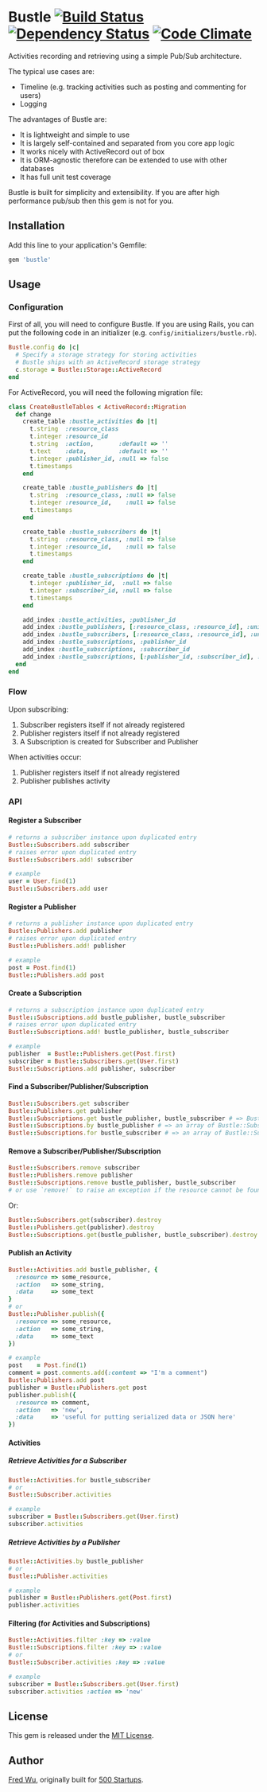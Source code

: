 # Bustle [![Build Status](https://secure.travis-ci.org/fredwu/bustle.png?branch=master)](http://travis-ci.org/fredwu/bustle) [![Dependency Status](https://gemnasium.com/fredwu/bustle.png)](https://gemnasium.com/fredwu/bustle) [![Code Climate](https://codeclimate.com/badge.png)](https://codeclimate.com/github/fredwu/bustle)

Activities recording and retrieving using a simple Pub/Sub architecture.

The typical use cases are:

- Timeline (e.g. tracking activities such as posting and commenting for users)
- Logging

The advantages of Bustle are:

- It is lightweight and simple to use
- It is largely self-contained and separated from you core app logic
- It works nicely with ActiveRecord out of box
- It is ORM-agnostic therefore can be extended to use with other databases
- It has full unit test coverage

Bustle is built for simplicity and extensibility. If you are after high performance pub/sub then this gem is not for you.

## Installation

Add this line to your application's Gemfile:

```ruby
gem 'bustle'
```

## Usage

### Configuration

First of all, you will need to configure Bustle. If you are using Rails, you can put the following code in an initializer (e.g. `config/initializers/bustle.rb`).

```ruby
Bustle.config do |c|
  # Specify a storage strategy for storing activities
  # Bustle ships with an ActiveRecord storage strategy
  c.storage = Bustle::Storage::ActiveRecord
end
```

For ActiveRecord, you will need the following migration file:

```ruby
class CreateBustleTables < ActiveRecord::Migration
  def change
    create_table :bustle_activities do |t|
      t.string  :resource_class
      t.integer :resource_id
      t.string  :action,       :default => ''
      t.text    :data,         :default => ''
      t.integer :publisher_id, :null => false
      t.timestamps
    end

    create_table :bustle_publishers do |t|
      t.string  :resource_class, :null => false
      t.integer :resource_id,    :null => false
      t.timestamps
    end

    create_table :bustle_subscribers do |t|
      t.string  :resource_class, :null => false
      t.integer :resource_id,    :null => false
      t.timestamps
    end

    create_table :bustle_subscriptions do |t|
      t.integer :publisher_id,  :null => false
      t.integer :subscriber_id, :null => false
      t.timestamps
    end

    add_index :bustle_activities, :publisher_id
    add_index :bustle_publishers, [:resource_class, :resource_id], :unique => true
    add_index :bustle_subscribers, [:resource_class, :resource_id], :unique => true
    add_index :bustle_subscriptions, :publisher_id
    add_index :bustle_subscriptions, :subscriber_id
    add_index :bustle_subscriptions, [:publisher_id, :subscriber_id], :unique => true
  end
end
```

### Flow

Upon subscribing:

1. Subscriber registers itself if not already registered
2. Publisher registers itself if not already registered
3. A Subscription is created for Subscriber and Publisher

When activities occur:

1. Publisher registers itself if not already registered
2. Publisher publishes activity

### API

#### Register a Subscriber

```ruby
# returns a subscriber instance upon duplicated entry
Bustle::Subscribers.add subscriber
# raises error upon duplicated entry
Bustle::Subscribers.add! subscriber

# example
user = User.find(1)
Bustle::Subscribers.add user
```

#### Register a Publisher

```ruby
# returns a publisher instance upon duplicated entry
Bustle::Publishers.add publisher
# raises error upon duplicated entry
Bustle::Publishers.add! publisher

# example
post = Post.find(1)
Bustle::Publishers.add post
```

#### Create a Subscription

```ruby
# returns a subscription instance upon duplicated entry
Bustle::Subscriptions.add bustle_publisher, bustle_subscriber
# raises error upon duplicated entry
Bustle::Subscriptions.add! bustle_publisher, bustle_subscriber

# example
publisher  = Bustle::Publishers.get(Post.first)
subscriber = Bustle::Subscribers.get(User.first)
Bustle::Subscriptions.add publisher, subscriber
```

#### Find a Subscriber/Publisher/Subscription

```ruby
Bustle::Subscribers.get subscriber
Bustle::Publishers.get publisher
Bustle::Subscriptions.get bustle_publisher, bustle_subscriber # => Bustle::Subscription
Bustle::Subscriptions.by bustle_publisher # => an array of Bustle::Subscription by the publisher
Bustle::Subscriptions.for bustle_subscriber # => an array of Bustle::Subscription for the subscriber
```

#### Remove a Subscriber/Publisher/Subscription

```ruby
Bustle::Subscribers.remove subscriber
Bustle::Publishers.remove publisher
Bustle::Subscriptions.remove bustle_publisher, bustle_subscriber
# or use `remove!` to raise an exception if the resource cannot be found
```

Or:

```ruby
Bustle::Subscribers.get(subscriber).destroy
Bustle::Publishers.get(publisher).destroy
Bustle::Subscriptions.get(bustle_publisher, bustle_subscriber).destroy
```

#### Publish an Activity

```ruby
Bustle::Activities.add bustle_publisher, {
  :resource => some_resource,
  :action   => some_string,
  :data     => some_text
}
# or
Bustle::Publisher.publish({
  :resource => some_resource,
  :action   => some_string,
  :data     => some_text
})

# example
post    = Post.find(1)
comment = post.comments.add(:content => "I'm a comment")
Bustle::Publishers.add post
publisher = Bustle::Publishers.get post
publisher.publish({
  :resource => comment,
  :action   => 'new',
  :data     => 'useful for putting serialized data or JSON here'
})
```

#### Activities

##### Retrieve Activities for a Subscriber

```ruby
Bustle::Activities.for bustle_subscriber
# or
Bustle::Subscriber.activities

# example
subscriber = Bustle::Subscribers.get(User.first)
subscriber.activities
```

##### Retrieve Activities by a Publisher

```ruby
Bustle::Activities.by bustle_publisher
# or
Bustle::Publisher.activities

# example
publisher = Bustle::Publishers.get(Post.first)
publisher.activities
```

#### Filtering (for Activities and Subscriptions)

```ruby
Bustle::Activities.filter :key => :value
Bustle::Subscriptions.filter :key => :value
# or
Bustle::Subscriber.activities :key => :value

# example
subscriber = Bustle::Subscribers.get(User.first)
subscriber.activities :action => 'new'
```

## License

This gem is released under the [MIT License](http://www.opensource.org/licenses/mit-license.php).

## Author

[Fred Wu](https://github.com/fredwu), originally built for [500 Startups](http://500.co).
